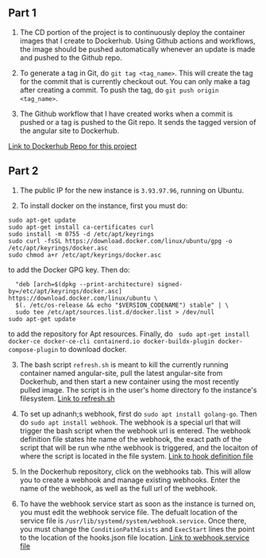 ## Part 1

1. The CD portion of the project is to continuously deploy the container images that I create to Dockerhub. Using Github actions and workflows, the image should be pushed automatically whenever an update is made and pushed to the Github repo.

2. To generate a tag in Git, do `git tag <tag_name>`.  This will create the tag for the commit that is currently checkout out.  You can only make a tag after creating a commit.  To push the tag, do `git push origin <tag_name>`.

3. The Github workflow that I have created works when a commit is pushed or a tag is pushed to the Git repo. It sends the tagged version of the angular site to Dockerhub.

[Link to Dockerhub Repo for this project](https://hub.docker.com/repository/docker/cacanuck/angular-site/general)


## Part 2

1. The public IP for the new instance is `3.93.97.96`, running on Ubuntu.

2. To install docker on the instance, first you must do:
```
sudo apt-get update
sudo apt-get install ca-certificates curl
sudo install -m 0755 -d /etc/apt/keyrings
sudo curl -fsSL https://download.docker.com/linux/ubuntu/gpg -o /etc/apt/keyrings/docker.asc
sudo chmod a+r /etc/apt/keyrings/docker.asc
```
to add the Docker GPG key.  Then do:
```echo \
  "deb [arch=$(dpkg --print-architecture) signed-by=/etc/apt/keyrings/docker.asc] https://download.docker.com/linux/ubuntu \
  $(. /etc/os-release && echo "$VERSION_CODENAME") stable" | \
  sudo tee /etc/apt/sources.list.d/docker.list > /dev/null
sudo apt-get update
```
to add the repository for Apt resources. Finally, do ` sudo apt-get install docker-ce docker-ce-cli containerd.io docker-buildx-plugin docker-compose-plugin` to download docker.

3. The bash script `refresh.sh` is meant to kill the currently running container named angular-site, pull the latest angular-site from Dockerhub, and then start a new container using the most recently pulled image.  The script is in the user's home directory fo the instance's filesystem.  [Link to refresh.sh](https://github.com/WSU-kduncan/f24cicd-Cacanuck/blob/main/deployment/refresh.sh)

4. To set up adnanh;s webhook, first do `sudo apt install golang-go`.  Then do `sudo apt install webhook`. The webhook is a special url that will trigger the bash script when the webhook url is entered.  The webhook definition file states hte name of the webhook, the exact path of the script that will be run whe nthe webhook is triggered, and the locaiton of where the script is located in the file system. [Link to hook definition file](https://github.com/WSU-kduncan/f24cicd-Cacanuck/blob/main/deployment/hooks.json)

5. In the Dockerhub repository, click on the webhooks tab.  This will allow you to create a webhook and manage existing webhooks.  Enter the name of the webhook, as well as the full url of the webhook.

6. To have the webhook service start as soon as the instance is turned on, you must edit the webhook service file. The defualt location of the service file is `/usr/lib/systemd/system/webhook.service`. Once there, you must change the `ConditionPathExists` and `ExecStart` lines the point to the location of the hooks.json file location. [Link to webhook.service file](https://github.com/WSU-kduncan/f24cicd-Cacanuck/blob/main/deployment/webhook.service)
